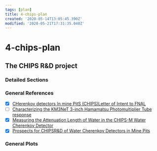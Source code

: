 ```yaml
---
tags: [plan]
title: 4-chips-plan
created: '2020-05-14T13:05:45.390Z'
modified: '2020-05-21T17:31:35.040Z'
---
```


# 4-chips-plan

## The CHIPS R&D project

### Detailed Sections

### General References

- [x] [CHerenkov detectors In mine PitS (CHIPS)Letter of Intent to FNAL](@note/1307.5918.md)
- [ ] [Characterizing the KM3NeT 3-inch Hamamatsu Photomultiplier Tube response](@note/f1098506599.md)
- [x] [Measuring the Attenuation Length of Water in the CHIPS-M Water Cherenkov Detector](@note/1610.06957.md)
- [x] [Prospects for CHIPSR&D of Water Cherenkov Detectors in Mine Pits](@note/article-06.md)

### General Plots


